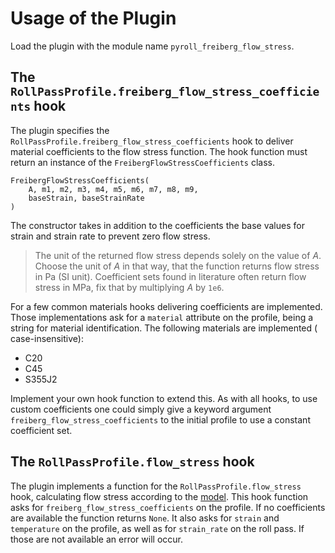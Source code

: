 # Usage of the Plugin

Load the plugin with the module name `pyroll_freiberg_flow_stress`.

## The `RollPassProfile.freiberg_flow_stress_coefficients` hook

The plugin specifies the `RollPassProfile.freiberg_flow_stress_coefficients` hook to deliver material coefficients to
the flow stress function. The hook function must return an instance of the `FreibergFlowStressCoefficients` class.

    FreibergFlowStressCoefficients(
        A, m1, m2, m3, m4, m5, m6, m7, m8, m9,
        baseStrain, baseStrainRate
    )

The constructor takes in addition to the coefficients the base values for strain and strain rate to prevent zero flow
stress.

> The unit of the returned flow stress depends solely on the value of $`A`$. 
> Choose the unit of $`A`$ in that way, that the function returns flow stress in Pa (SI unit).
> Coefficient sets found in literature often return flow stress in MPa, fix that by multiplying $`A`$ by `1e6`.

For a few common materials hooks delivering coefficients are implemented. Those implementations ask for a `material`
attribute on the profile, being a string for material identification. The following materials are implemented (
case-insensitive):

- C20
- C45
- S355J2

Implement your own hook function to extend this. As with all hooks, to use custom coefficients one could simply give a
keyword argument `freiberg_flow_stress_coefficients` to the initial profile to use a constant coefficient set.

## The `RollPassProfile.flow_stress` hook

The plugin implements a function for the `RollPassProfile.flow_stress` hook, calculating flow stress according to
the [model](model.md).
This hook function asks for `freiberg_flow_stress_coefficients` on the profile.
If no coefficients are available the function returns `None`.
It also asks for `strain` and `temperature` on the profile, as well as for `strain_rate` on the roll pass.
If those are not available an error will occur.

